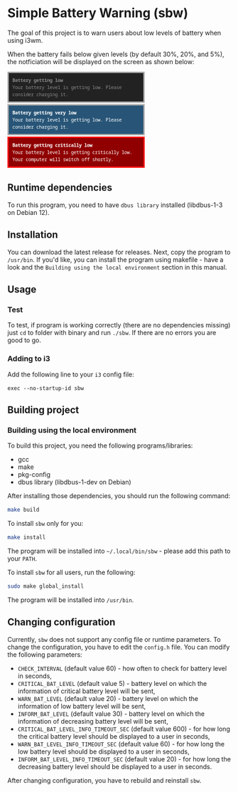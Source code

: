 # Simple Battery Warning (sbw)

The goal of this project is to warn users about low levels of battery when using i3wm.

When the battery fails below given levels (by default 30%, 20%, and 5%), the notficiation will be displayed on
the screen as shown below:

![Alt text](./screenshots/info.png "Below 30%")
![Alt text](./screenshots/warn.png "Below 20%")
![Alt text](./screenshots/critical.png "Below 5%")

## Runtime dependencies

To run this program, you need to have `dbus library` installed (libdbus-1-3 on Debian 12).

## Installation

You can download the latest release for releases. Next, copy the program to `/usr/bin`.
If you'd like, you can install the program using makefile - have a look and the `Building using the local environment`
section in this manual.

## Usage

### Test

To test, if program is working correctly (there are no dependencies missing) just `cd` to folder with binary and run `./sbw`.
If there are no errors you are good to go.

### Adding to i3

Add the following line to your `i3` config file:

```
exec --no-startup-id sbw
```

## Building project

### Building using the local environment

To build this project, you need the following programs/libraries:

* gcc
* make
* pkg-config
* dbus library (libdbus-1-dev on Debian)

After installing those dependencies, you should run the following command:

```bash
make build
```

To install `sbw` only for you:

```bash
make install
```

The program will be installed into `~/.local/bin/sbw` - please add this path to your `PATH`.

To install `sbw` for all users, run the following:

```bash
sudo make global_install
```

The program will be installed into `/usr/bin`.

## Changing configuration

Currently, `sbw` does not support any config file or runtime parameters. To change the configuration, you
have to edit the `config.h` file. You can modify the following parameters:

* `CHECK_INTERVAL` (default value 60) - how often to check for battery level in seconds,
* `CRITICAL_BAT_LEVEL` (default value 5) - battery level on which the information of critical battery level will be sent,
* `WARN_BAT_LEVEL` (default value 20) - battery level on which the information of low battery level will be sent,
* `INFORM_BAT_LEVEL` (default value 30) - battery level on which the information of decreasing battery level will be sent,
* `CRITICAL_BAT_LEVEL_INFO_TIMEOUT_SEC` (default value 600) - for how long the critical battery level should be displayed to a user in seconds,
* `WARN_BAT_LEVEL_INFO_TIMEOUT_SEC` (default value 60) - for how long the low battery level should be displayed to a user in seconds,
* `INFORM_BAT_LEVEL_INFO_TIMEOUT_SEC` (default value 20) - for how long the decreasing battery level should be displayed to a user in seconds.

After changing configuration, you have to rebuild and reinstall `sbw`.
